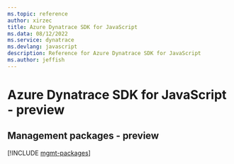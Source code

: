 ```yaml
---
ms.topic: reference
author: xirzec
title: Azure Dynatrace SDK for JavaScript
ms.data: 08/12/2022
ms.service: dynatrace
ms.devlang: javascript
description: Reference for Azure Dynatrace SDK for JavaScript
ms.author: jeffish
---
```

# Azure Dynatrace SDK for JavaScript - preview

## Management packages - preview
[!INCLUDE [mgmt-packages](dynatrace-mgmt-index.md)]